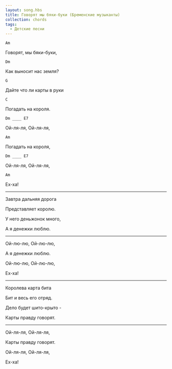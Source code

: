 ```yaml
---
layout: song.hbs
title: Говорят мы бяки-буки (Бременские музыканты)
collection: chords
tags:
  - Детские песни
---
```


`Am`

Говорят, мы бяки-буки,

`Dm`

Как выносит нас земля?

`G`

Дайте что ли карты в руки

`C`

Погадать на короля.

`Dm ____ E7`

Ой-ля-ля, Ой-ля-ля,

`Am`

Погадать на короля,

`Dm ____ E7`

Ой-ля-ля, Ой-ля-ля,

`Am`

Ех-ха!

---

Завтра дальняя дорога

Представляет королю.

У него деньжонок много,

А я денежки люблю.

---

Ой-лю-лю, Ой-лю-лю,

А я денежки люблю.

Ой-лю-лю, Ой-лю-лю,

Ех-ха!

---

Королева карта бита

Бит и весь его отряд.

Дело будет шито-крыто -

Карты правду говорят.

---

Ой-ля-ля, Ой-ля-ля,

Карты правду говорят.

Ой-ля-ля, Ой-ля-ля,

Ех-ха!
